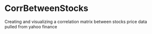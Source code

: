 # CorrBetweenStocks
Creating and visualizing a correlation matrix between stocks price data pulled from yahoo finance 

